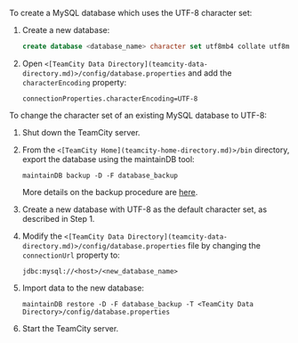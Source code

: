 [//]: # (title: Configuring UTF8 Character Set for MySQL)
[//]: # (auxiliary-id: Configuring UTF8 Character Set for MySQL)

<!--[//]: # (Internal note. Do not delete. "Configuring UTF8 Character Set for MySQLd89e3.txt")
[//]: # (Internal note. Do not delete. "Configuring UTF8 Character Set for MySQLd89e8.txt")-->  

To create a MySQL database which uses the UTF-8 character set:
	
1. Create a new database:

    ```SQL
    create database <database_name> character set utf8mb4 collate utf8mb4_bin
    ```
	
2. Open `<[TeamCity Data Directory](teamcity-data-directory.md)>/config/database.properties` and add the `characterEncoding` property:
  
    ```
    connectionProperties.characterEncoding=UTF-8
    ```
 
To change the character set of an existing MySQL database to UTF-8:
	
1. Shut down the TeamCity server.
2. From the `<[TeamCity Home](teamcity-home-directory.md)>/bin` directory, export the database using the maintainDB tool:
    
    ```
    maintainDB backup -D -F database_backup
    ```

    More details on the backup procedure are [here](creating-backup-via-maintaindb-command-line-tool.md#Performing+TeamCity+Data+Backup+with+maintainDB+Utility).
3. Create a new database with UTF-8 as the default character set, as described in Step 1.
4. Modify the `<[TeamCity Data Directory](teamcity-data-directory.md)>/config/database.properties` file by changing the `connectionUrl` property to:
        
    ```
    jdbc:mysql://<host>/<new_database_name>
    ```
5. Import data to the new database:

    ```
    maintainDB restore -D -F database_backup -T <TeamCity Data Directory>/config/database.properties
    ```
6. Start the TeamCity server.
